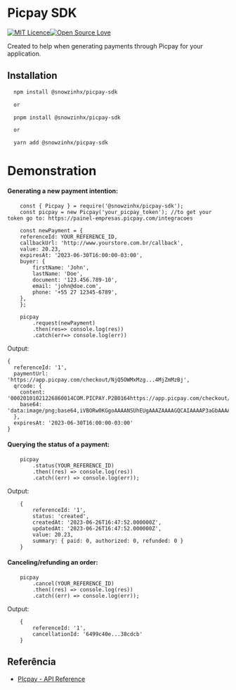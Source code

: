 # Picpay SDK

[![MIT Licence](https://badges.frapsoft.com/os/mit/mit.svg?v=103)](https://opensource.org/licenses/mit-license.php)[![Open Source Love](https://badges.frapsoft.com/os/v2/open-source.png?v=103)](https://github.com/ellerbrock/open-source-badges/)

Created to help when generating payments through Picpay for your application.

## Installation

```bash
  npm install @snowzinhx/picpay-sdk

  or

  pnpm install @snowzinhx/picpay-sdk

  or

  yarn add @snowzinhx/picpay-sdk
```

# Demonstration

#### Generating a new payment intention:

```
    const { Picpay } = require('@snowzinhx/picpay-sdk');
    const picpay = new Picpay('your_picpay_token'); //to get your token go to: https://painel-empresas.picpay.com/integracoes

    const newPayment = {
    referenceId: YOUR_REFERENCE_ID,
    callbackUrl: 'http://www.yourstore.com.br/callback',
    value: 20.23,
    expiresAt: '2023-06-30T16:00:00-03:00',
    buyer: {
        firstName: 'John',
        lastName: 'Doe',
        document: '123.456.789-10',
        email: 'john@doe.com',
        phone: '+55 27 12345-6789',
    },
    };

    picpay
        .request(newPayment)
        .then(res=> console.log(res))
        .catch(err=> console.log(err))
```

Output:

```
{
  referenceId: '1',
  paymentUrl: 'https://app.picpay.com/checkout/NjQ5OWMxMzg...4MjZmMzBj',
  qrcode: {
    content: '00020101021226860014COM.PICPAY.P2B0164https://app.picpay.com/checkout/NjQ5OWMxMzgwYjY4NzkwOGQ4MjZmMzBj...6f30c6304C4C4',
    base64: 'data:image/png;base64,iVBORw0KGgoAAAANSUhEUgAAAZAAAAGQCAIAAAAP3aGbAAAACXBIWXMAAA7EAAAOxAGVKw4bAAALFUlEQVR4nO3dUW5bOwxF0bTo/IccvAFUAVTwkdRJ1vosUl/HdjYuIFr69fn5...'
  },
  expiresAt: '2023-06-30T16:00:00-03:00'
}
```

#### Querying the status of a payment:

```
    picpay
        .status(YOUR_REFERENCE_ID)
        .then((res) => console.log(res))
        .catch((err) => console.log(err));

```

Output:

```
    {
        referenceId: '1',
        status: 'created',
        createdAt: '2023-06-26T16:47:52.000000Z',
        updatedAt: '2023-06-26T16:47:52.000000Z',
        value: 20.23,
        summary: { paid: 0, authorized: 0, refunded: 0 }
    }
```

#### Canceling/refunding an order:

```
    picpay
        .cancel(YOUR_REFERENCE_ID)
        .then((res) => console.log(res))
        .catch((err) => console.log(err));
```

Output:

```
    {
        referenceId: '1',
        cancellationId: '6499c40e...38cdcb'
    }
```

## Referência

- [PIcpay - API Reference](https://studio.picpay.com/produtos/e-commerce/checkout/resources/api-reference)
